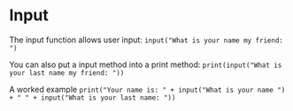 # Input

The input function allows user input:
`input("What is your name my friend: ")`

You can also put a input method into a print method:
`print(input("What is your last name my friend: "))`

A worked example
`print("Your name is: " + input("What is your name ") + " " + input("What is your last name: "))`
